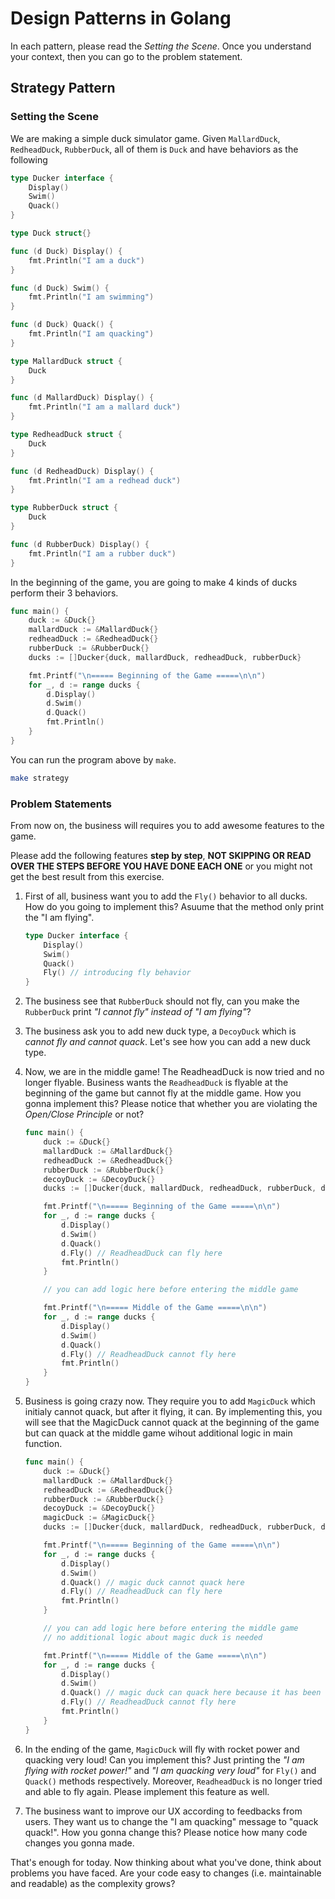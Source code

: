 # Design Patterns in Golang

In each pattern, please read the *Setting the Scene*.
Once you understand your context, then you can go to the problem statement.

## Strategy Pattern

### Setting the Scene

We are making a simple duck simulator game.
Given `MallardDuck`, `RedheadDuck`, `RubberDuck`, all of them is `Duck` and have behaviors as the following

```go
type Ducker interface {
    Display()
    Swim()
    Quack()
}

type Duck struct{}

func (d Duck) Display() {
    fmt.Println("I am a duck")
}

func (d Duck) Swim() {
    fmt.Println("I am swimming")
}

func (d Duck) Quack() {
    fmt.Println("I am quacking")
}

type MallardDuck struct {
    Duck
}

func (d MallardDuck) Display() {
    fmt.Println("I am a mallard duck")
}

type RedheadDuck struct {
    Duck
}

func (d RedheadDuck) Display() {
    fmt.Println("I am a redhead duck")
}

type RubberDuck struct {
    Duck
}

func (d RubberDuck) Display() {
    fmt.Println("I am a rubber duck")
}
```

In the beginning of the game, you are going to make 4 kinds of ducks perform their 3 behaviors.

```go
func main() {
    duck := &Duck{}
    mallardDuck := &MallardDuck{}
    redheadDuck := &RedheadDuck{}
    rubberDuck := &RubberDuck{}
    ducks := []Ducker{duck, mallardDuck, redheadDuck, rubberDuck}

    fmt.Printf("\n===== Beginning of the Game =====\n\n")
    for _, d := range ducks {
        d.Display()
        d.Swim()
        d.Quack()
        fmt.Println()
    }
}
```

You can run the program above by `make`.

```sh
make strategy
```

### Problem Statements

From now on, the business will requires you to add awesome features to the game.

Please add the following features **step by step**, **NOT SKIPPING OR READ OVER THE STEPS BEFORE YOU HAVE DONE EACH ONE** or you might not get the best result from this exercise.

1. First of all, business want you to add the `Fly()` behavior to all ducks.
How do you going to implement this? Asuume that the method only print the "I am flying".

    ```go
    type Ducker interface {
        Display()
        Swim()
        Quack()
        Fly() // introducing fly behavior
    }
    ```

2. The business see that `RubberDuck` should not fly, can you make the `RubberDuck` print *"I cannot fly" instead of "I am flying"*?

3. The business ask you to add new duck type, a `DecoyDuck` which is *cannot fly and cannot quack*. Let's see how you can add a new duck type.

4. Now, we are in the middle game! The ReadheadDuck is now tried and no longer flyable. Business wants the `ReadheadDuck` is flyable at the beginning of the game but cannot fly at the middle game. How you gonna implement this? Please notice that whether you are violating the *Open/Close Principle* or not?

    ```go
    func main() {
        duck := &Duck{}
        mallardDuck := &MallardDuck{}
        redheadDuck := &RedheadDuck{}
        rubberDuck := &RubberDuck{}
        decoyDuck := &DecoyDuck{}
        ducks := []Ducker{duck, mallardDuck, redheadDuck, rubberDuck, decoyDuck}

        fmt.Printf("\n===== Beginning of the Game =====\n\n")
        for _, d := range ducks {
            d.Display()
            d.Swim()
            d.Quack()
            d.Fly() // ReadheadDuck can fly here
            fmt.Println()
        }

        // you can add logic here before entering the middle game

        fmt.Printf("\n===== Middle of the Game =====\n\n")
        for _, d := range ducks {
            d.Display()
            d.Swim()
            d.Quack()
            d.Fly() // ReadheadDuck cannot fly here
            fmt.Println()
        }
    }
    ```

5. Business is going crazy now. They require you to add `MagicDuck` which initialy cannot quack, but after it flying, it can.
By implementing this, you will see that the MagicDuck cannot quack at the beginning of the game but can quack at the middle game wihout additional logic in main function.

    ```go
    func main() {
        duck := &Duck{}
        mallardDuck := &MallardDuck{}
        redheadDuck := &RedheadDuck{}
        rubberDuck := &RubberDuck{}
        decoyDuck := &DecoyDuck{}
        magicDuck := &MagicDuck{}
        ducks := []Ducker{duck, mallardDuck, redheadDuck, rubberDuck, decoyDuck, magicDuck}

        fmt.Printf("\n===== Beginning of the Game =====\n\n")
        for _, d := range ducks {
            d.Display()
            d.Swim()
            d.Quack() // magic duck cannot quack here
            d.Fly() // ReadheadDuck can fly here
            fmt.Println()
        }

        // you can add logic here before entering the middle game
        // no additional logic about magic duck is needed

        fmt.Printf("\n===== Middle of the Game =====\n\n")
        for _, d := range ducks {
            d.Display()
            d.Swim()
            d.Quack() // magic duck can quack here because it has been fly at the beginning of the game
            d.Fly() // ReadheadDuck cannot fly here
            fmt.Println()
        }
    }
    ```

6. In the ending of the game, `MagicDuck` will fly with rocket power and quacking very loud! Can you implement this?
Just printing the *"I am flying with rocket power!"* and *"I am quacking very loud"* for `Fly()` and `Quack()` methods respectively.
Moreover, `ReadheadDuck` is no longer tried and able to fly again. Please implement this feature as well.

7. The business want to improve our UX according to feedbacks from users. They want us to change the "I am quacking" message to "quack quack!".
How you gonna change this? Please notice how many code changes you gonna made.

That's enough for today. Now thinking about what you've done, think about problems you have faced.
Are your code easy to changes (i.e. maintainable and readable) as the complexity grows?
